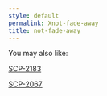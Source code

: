 ```yaml
---
style: default
permalink: Xnot-fade-away
title: not-fade-away
---
```

You may also like:

[SCP-2183](http://scp-wiki.net/scp-2183)

[SCP-2067](http://scp-wiki.net/scp-2067)
